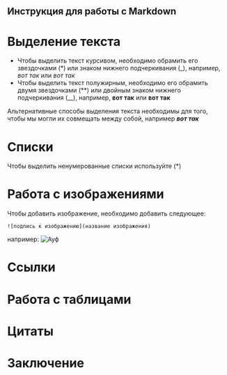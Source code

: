 ## Инструкция для работы с Markdown
# Выделение текста
* Чтобы выделить текст курсивом, необходимо обрамить его звездочками (*) или знаком нижнего подчеркивания (_), например, *вот так* или _вот так_
* Чтобы выделить текст полужирным, необходимо его обрамить двумя звездочками (**) или двойным знаком нижнего подчеркивания (__), например, **вот так** или __вот так__

Альтернативные способы выделения текста необходимы для того, чтобы мы могли их совмещать между собой, например *__вот так__*
# Списки
Чтобы выделить ненумерованные списки используйте (*)
# Работа с изображениями
Чтобы добавить изображение, необходимо добавить следующее:
```
![подпись к изображению](название изображения)
```
например:
![Ауф](Snwbrd.jpg)
# Ссылки

# Работа с таблицами

# Цитаты

# Заключение